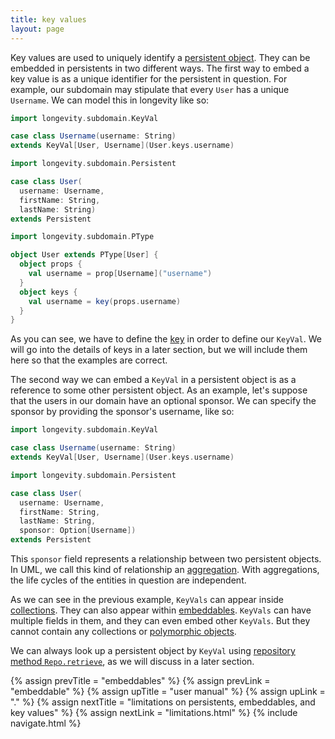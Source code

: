 ```yaml
---
title: key values
layout: page
---
```


Key values are used to uniquely identify a [persistent
object](persistent). They can be embedded in persistents in two
different ways. The first way to embed a key value is as a unique
identifier for the persistent in question. For example, our subdomain
may stipulate that every `User` has a unique `Username`. We can model
this in longevity like so:

```scala
import longevity.subdomain.KeyVal

case class Username(username: String)
extends KeyVal[User, Username](User.keys.username)

import longevity.subdomain.Persistent

case class User(
  username: Username,
  firstName: String,
  lastName: String)
extends Persistent

import longevity.subdomain.PType

object User extends PType[User] {
  object props {
    val username = prop[Username]("username")
  }
  object keys {
    val username = key(props.username)
  }
}
```

As you can see, we have to define the [key](ptype/keys.html) in order
to define our `KeyVal`. We will go into the details of keys in a later
section, but we will include them here so that the examples are
correct.

The second way we can embed a `KeyVal` in a persistent object is as a
reference to some other persistent object. As an example, let's
suppose that the users in our domain have an optional sponsor. We can
specify the sponsor by providing the sponsor's username, like so:

```scala
import longevity.subdomain.KeyVal

case class Username(username: String)
extends KeyVal[User, Username](User.keys.username)

import longevity.subdomain.Persistent

case class User(
  username: Username,
  firstName: String,
  lastName: String,
  sponsor: Option[Username])
extends Persistent
```

This `sponsor` field represents a relationship between two persistent
objects. In UML, we call this kind of relationship an
[aggregation](http://aviadezra.blogspot.com/2009/05/uml-association-aggregation-composition.html). With
aggregations, the life cycles of the entities in question are
independent.

As we can see in the previous example, `KeyVals` can appear inside
[collections](collections.html). They can also appear within
[embeddables](embeddable). `KeyVals` can have multiple fields in
them, and they can even embed other `KeyVals`. But they cannot contain
any collections or [polymorphic objects](poly).

We can always look up a persistent object by `KeyVal` using
[repository method `Repo.retrieve`](repo/retrieve.html), as we
will discuss in a later section.

{% assign prevTitle = "embeddables" %}
{% assign prevLink = "embeddable" %}
{% assign upTitle = "user manual" %}
{% assign upLink = "." %}
{% assign nextTitle = "limitations on persistents, embeddables, and key values" %}
{% assign nextLink = "limitations.html" %}
{% include navigate.html %}
